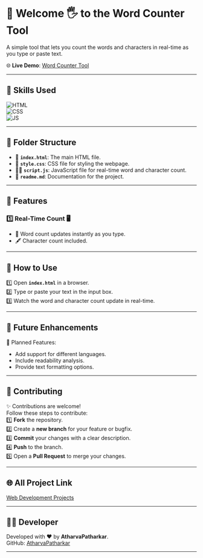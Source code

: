 # 📝 Welcome 🖐 to the Word Counter Tool

A simple tool that lets you count the words and characters in real-time as you type or paste text.

🌐 **Live Demo**: [Word Counter Tool](https://atharvapatharkar.github.io/web-development-projects/Word%20Counter%20Tool/index.html)  

---

## 🚀 Skills Used
![HTML](https://img.shields.io/badge/html5%20-%23E34F26.svg?&style=for-the-badge&logo=html5&logoColor=white)  
![CSS](https://img.shields.io/badge/css3%20-%231572B6.svg?&style=for-the-badge&logo=css3&logoColor=white)  
![JS](https://img.shields.io/badge/javascript%20-%23323330.svg?&style=for-the-badge&logo=javascript&logoColor=%23F7DF1E)

---

## 📂 Folder Structure

- 📄 **`index.html`**: The main HTML file.
- 🎨 **`style.css`**: CSS file for styling the webpage.
- 🧑‍💻 **`script.js`**: JavaScript file for real-time word and character count.
- 📘 **`readme.md`**: Documentation for the project.

---

## 🌟 Features

### 1️⃣ **Real-Time Count** 🖥️  
   - 📝 Word count updates instantly as you type.
   - 🖋️ Character count included.

---

## 🚀 How to Use

1️⃣ Open **`index.html`** in a browser.  
2️⃣ Type or paste your text in the input box.  
3️⃣ Watch the word and character count update in real-time.  

---

## 🔮 Future Enhancements

📌 Planned Features:  
- Add support for different languages.  
- Include readability analysis.  
- Provide text formatting options.  

---


## 🤝 **Contributing**

✨ Contributions are welcome!  
Follow these steps to contribute:  
1️⃣ **Fork** the repository.  
2️⃣ Create a **new branch** for your feature or bugfix.  
3️⃣ **Commit** your changes with a clear description.  
4️⃣ **Push** to the branch.  
5️⃣ Open a **Pull Request** to merge your changes.

---



## 🌐 All Project Link

[Web Development Projects](https://atharvapatharkar.github.io/web-development-projects/)

---

## 🧑‍💻 Developer

Developed with ❤️ by **AtharvaPatharkar**.  
GitHub: [AtharvaPatharkar](https://github.com/AtharvaPatharkar)

---